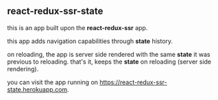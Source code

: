 ## react-redux-ssr-state

this is an app built upon the **react-redux-ssr** app.

this app adds navigation capabilities through **state** history.

on reloading, the app is server side rendered with the same **state** it was previous to reloading. that's it, keeps the **state** on reloading (server side rendering).

you can visit the app running on https://react-redux-ssr-state.herokuapp.com.

